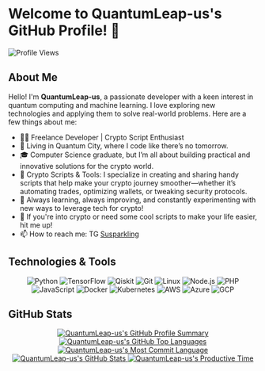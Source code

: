 # Welcome to QuantumLeap-us's GitHub Profile! 👋

![Profile Views](https://komarev.com/ghpvc/?username=QuantumLeap-us&color=blue)

## About Me

Hello! I'm **QuantumLeap-us**, a passionate developer with a keen interest in quantum computing and machine learning. I love exploring new technologies and applying them to solve real-world problems. Here are a few things about me:

- 👨‍💻 Freelance Developer | Crypto Script Enthusiast
- 🚀 Living in Quantum City, where I code like there’s no tomorrow.
- 🎓 Computer Science graduate, but I’m all about building practical and innovative solutions for the crypto world.
- 🔐 Crypto Scripts & Tools: I specialize in creating and sharing handy scripts that help make your crypto journey smoother—whether it’s automating trades, optimizing wallets, or tweaking security protocols.
- 🌱 Always learning, always improving, and constantly experimenting with new ways to leverage tech for crypto!
- 💬 If you're into crypto or need some cool scripts to make your life easier, hit me up!
- 📫 How to reach me: TG [Susparkling](https://t.me/Susparkling)

## Technologies & Tools

<p align="center">
  <img src="https://img.shields.io/badge/Python-3776AB?style=for-the-badge&logo=python&logoColor=white" alt="Python" />
  <img src="https://img.shields.io/badge/TensorFlow-FF6F00?style=for-the-badge&logo=tensorflow&logoColor=white" alt="TensorFlow" />
  <img src="https://img.shields.io/badge/Qiskit-FFCA28?style=for-the-badge&logo=ibm&logoColor=black" alt="Qiskit" />
  <img src="https://img.shields.io/badge/Git-F05032?style=for-the-badge&logo=git&logoColor=white" alt="Git" />
  <img src="https://img.shields.io/badge/Linux-FCC624?style=for-the-badge&logo=linux&logoColor=black" alt="Linux" />
  <img src="https://img.shields.io/badge/Node.js-339933?style=for-the-badge&logo=nodedotjs&logoColor=white" alt="Node.js" />
  <img src="https://img.shields.io/badge/PHP-777BB4?style=for-the-badge&logo=php&logoColor=white" alt="PHP" />
  <img src="https://img.shields.io/badge/JavaScript-F7DF1E?style=for-the-badge&logo=javascript&logoColor=black" alt="JavaScript" />
  <img src="https://img.shields.io/badge/Docker-2496ED?style=for-the-badge&logo=docker&logoColor=white" alt="Docker" />
  <img src="https://img.shields.io/badge/Kubernetes-326CE5?style=for-the-badge&logo=kubernetes&logoColor=white" alt="Kubernetes" />
  <img src="https://img.shields.io/badge/Amazon%20AWS-232F3E?style=for-the-badge&logo=amazon-aws&logoColor=white" alt="AWS" />
  <img src="https://img.shields.io/badge/Microsoft%20Azure-0078D4?style=for-the-badge&logo=microsoft-azure&logoColor=white" alt="Azure" />
  <img src="https://img.shields.io/badge/Google%20Cloud-4285F4?style=for-the-badge&logo=google-cloud&logoColor=white" alt="GCP" />
</p>

## GitHub Stats

<p align="center">
  <a href="https://github.com/QuantumLeap-us">
    <img src="https://github-profile-summary-cards.vercel.app/api/cards/profile-details?username=QuantumLeap-us&theme=radical" alt="QuantumLeap-us's GitHub Profile Summary" />
  </a>
  <a href="https://github.com/QuantumLeap-us">
    <img src="https://github-profile-summary-cards.vercel.app/api/cards/repos-per-language?username=QuantumLeap-us&theme=radical" alt="QuantumLeap-us's GitHub Top Languages" />
  </a>
  <a href="https://github.com/QuantumLeap-us">
    <img src="https://github-profile-summary-cards.vercel.app/api/cards/most-commit-language?username=QuantumLeap-us&theme=radical" alt="QuantumLeap-us's Most Commit Language" />
  </a>
  <a href="https://github.com/QuantumLeap-us">
    <img src="https://github-profile-summary-cards.vercel.app/api/cards/stats?username=QuantumLeap-us&theme=radical" alt="QuantumLeap-us's GitHub Stats" />
  </a>
  <a href="https://github.com/QuantumLeap-us">
    <img src="https://github-profile-summary-cards.vercel.app/api/cards/productive-time?username=QuantumLeap-us&theme=radical&utcOffset=8" alt="QuantumLeap-us's Productive Time" />
  </a>
</p>
